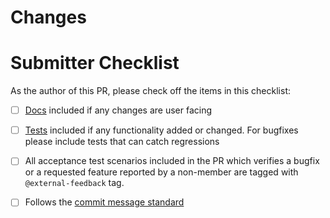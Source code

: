 <!-- 🎉🎉🎉 Thank you for the PR!!! 🎉🎉🎉 -->

# Changes

<!-- 
Describe your changes here- ideally you can get that description straight from your descriptive commit message(s)! 

In addition, categorize the changes you're making using the "/kind" Prow command, example:

/kind <kind>

Supported kinds are: bug, test, documentation, enhancement
-->

# Submitter Checklist

As the author of this PR, please check off the items in this checklist:

- [ ] [Docs](https://github.com/redhat-developer/service-binding-operator/blob/master/CONTRIBUTING.md#docs) 
  included if any changes are user facing
- [ ] [Tests](https://github.com/redhat-developer/service-binding-operator/blob/master/CONTRIBUTING.md#tests)
  included if any functionality added or changed. For bugfixes please include tests that can catch regressions
- [ ] All acceptance test scenarios included in the PR which verifies a bugfix or a requested feature reported by a non-member are tagged with `@external-feedback` tag.
- [ ] Follows the [commit message standard](https://github.com/redhat-developer/service-binding-operator/blob/master/CONTRIBUTING.md#commits)

